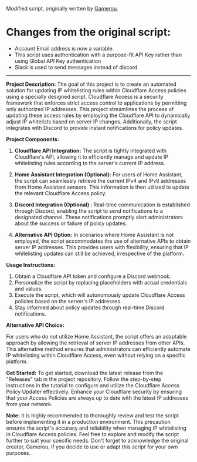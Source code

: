 Modified script, originally written by [Gamerou](https://github.com/Gamerou).

# Changes from the original script:
- Account Email address is now a variable.
- This script uses authentication with a purpose-fit API Key rather than using Global API Key authentication
- Slack is used to send messages instead of discord
---
**Project Description:**
The goal of this project is to create an automated solution for updating IP whitelisting rules within Cloudflare Access policies using a specially designed script. Cloudflare Access is a security framework that enforces strict access control to applications by permitting only authorized IP addresses. This project streamlines the process of updating these access rules by employing the Cloudflare API to dynamically adjust IP whitelists based on server IP changes. Additionally, the script integrates with Discord to provide instant notifications for policy updates.

**Project Components:**

1. **Cloudflare API Integration:** The script is tightly integrated with Cloudflare's API, allowing it to efficiently manage and update IP whitelisting rules according to the server's current IP address.

2. **Home Assistant Integration (Optional):** For users of Home Assistant, the script can seamlessly retrieve the current IPv4 and IPv6 addresses from Home Assistant sensors. This information is then utilized to update the relevant Cloudflare Access policy.

3. **Discord Integration (Optional) :** Real-time communication is established through Discord, enabling the script to send notifications to a designated channel. These notifications promptly alert administrators about the success or failure of policy updates.

4. **Alternative API Option:** In scenarios where Home Assistant is not employed, the script accommodates the use of alternative APIs to obtain server IP addresses. This provides users with flexibility, ensuring that IP whitelisting updates can still be achieved, irrespective of the platform.

**Usage Instructions:**

1. Obtain a Cloudflare API token and configure a Discord webhook.
2. Personalize the script by replacing placeholders with actual credentials and values.
3. Execute the script, which will autonomously update Cloudflare Access policies based on the server's IP addresses.
4. Stay informed about policy updates through real-time Discord notifications.

**Alternative API Choice:**

For users who do not utilize Home Assistant, the script offers an adaptable approach by allowing the retrieval of server IP addresses from other APIs. This alternative method ensures that administrators can efficiently automate IP whitelisting within Cloudflare Access, even without relying on a specific platform.

**Get Started:**
To get started, download the latest release from the "Releases" tab in the project repository. Follow the step-by-step instructions in the tutorial to configure and utilize the Cloudflare Access Policy Updater effectively. Enhance your Cloudflare security by ensuring that your Access Policies are always up to date with the latest IP addresses from your network.

**Note:** It is highly recommended to thoroughly review and test the script before implementing it in a production environment. This precaution ensures the script's accuracy and reliability when managing IP whitelisting in Cloudflare Access policies.
Feel free to explore and modify the script further to suit your specific needs. Don't forget to acknowledge the original creator, Gamerou, if you decide to use or adapt this script for your own purposes.
